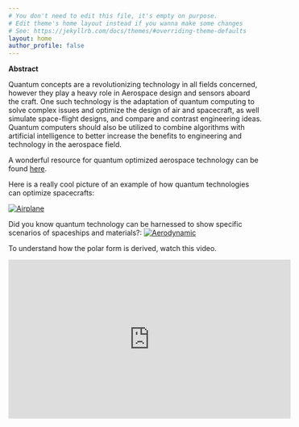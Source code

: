 ```yaml
---
# You don't need to edit this file, it's empty on purpose.
# Edit theme's home layout instead if you wanna make some changes
# See: https://jekyllrb.com/docs/themes/#overriding-theme-defaults
layout: home
author_profile: false
---
```


**Abstract**

Quantum concepts are a revolutionizing technology in all fields concerned, however they play a heavy role in Aerospace design and sensors aboard the craft. One such technology is the adaptation of quantum computing to solve complex issues and optimize the design of air and spacecraft, as well simulate space-flight designs, and compare and contrast engineering ideas. Quantum computers should also be utilized to combine algorithms with artificial intelligence to better increase the benefits to engineering and technology in the aerospace field.


A wonderful resource for quantum optimized aerospace technology can be found [here](https://thequantuminsider.com/2023/11/28/topology-optimization-of-airfoil-structures-using-quantum-inspired-design-optimization-technique/).

Here is a really cool picture of an example of how quantum technologies can optimize spacecrafts:

[![Airplane](https://nextbigfuture.s3.amazonaws.com/uploads/2019/02/quantumneural.jpg)](https://nextbigfuture.s3.amazonaws.com/uploads/2019/02/quantumneural.jpg)

Did you know quantum technology can be harnessed to show specific scenarios of spaceships and materials?:
[![Aerodynamic](https://cdn-images-1.medium.com/max/1100/0*uXvSU2OeoadvUg1a.gif)](https://cdn-images-1.medium.com/max/1100/0*uXvSU2OeoadvUg1a.gif)

To understand how the polar form is derived, watch this video.
<iframe width="560" height="315" src="https://www.youtube.com/embed/lFT2hwsCMls?si=JOl8VpLVjfM1kp1n" title="YouTube video player" frameborder="0" allow="accelerometer; autoplay; clipboard-write; encrypted-media; gyroscope; picture-in-picture; web-share" referrerpolicy="strict-origin-when-cross-origin" allowfullscreen></iframe>

